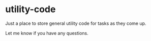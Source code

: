 # utility-code
Just a place to store general utility code for tasks as they come up. 

Let me know if you have any questions. 

